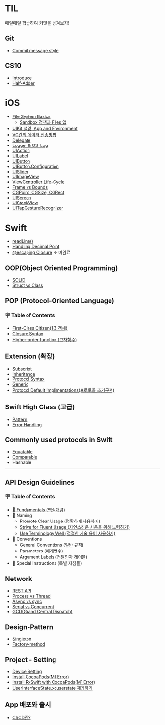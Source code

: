 # TIL
매일매일 학습하여 커밋을 남겨보자!

## Git
- [Commit message style](Git/Commit%20message%20style.md)

## CS10
- [Introduce](CS10/Introduce%20CS10.md)
- [Half-Adder](CS10/Half-Adder.md)

# iOS
- [File System Basics](iOS/FileSystem.md)
  - [Sandbox 정책과 Files 앱](iOS/SandBox.md)
- [UIKit 설명, App and Environment](iOS/About%20App%20Development%20with%20UIKit.md)
- [VC간의 데이터 전송방법](iOS/Data%20Transfer%20Process.md)
- [Delegate](iOS/Delegate.md)
- [Logger & OS_Log](iOS/Logger%20&%20OS_Log.md)
- [UIAction](iOS/UIAction.md)
- [UILabel](iOS/UILabel.md)
- [UIButton](iOS/UIButton.md)
- [UIButton.Configuration](iOS/UIButton.Configuration.md)
- [UISlider](iOS/UISlider.md)
- [UIImageView](https://github.com/JasonLee0223/TIL/blob/main/iOS/UIImageVIew.md)
- [ViewController Life-Cycle](iOS/ViewController%20Life-Cycle.md)
- [Frame vs Bounds](iOS/Frame%20vs%20Bounds.md)
- [CGPoint, CGSize, CGRect](iOS/CGPoint,CGSize,CGRect.md)
- [UIScreen](iOS/UIScreen.md)
- [UIStackView](iOS/UIStackView.md)
- [UITapGestureRecognizer](iOS/UITapGestureRecognizer.md)

# Swift
- [readLine()](Swift/readLine().md)
- [Handling Decimal Point](Swift/Handling%20Decimal%20Point.md)
- [@escaping Closure](Swift/@escaping%20closure.md) -> 미완료

## OOP(Object Oriented Programming)
- [SOLID](OOP/SOLID.md)
- [Struct vs Class](Swift/Struct%20vs%20Class.md)   

## POP (Protocol-Oriented Language)
### 🪧 Table of Contents
- [First-Class Citizen(1급 객체)](Swift/First-Class%20Citizen.md)
- [Closure Syntax](Swift/Closure.md)
- [Higher-order function (고차함수)](Swift/Higher-order%20function.md)

## Extension (확장)
- [Subscript](Swift/Subscript.md)
- [Inheritance](Swift/Inheritance.md)
- [Protocol Syntax](Swift/Protocol.md)   
- [Generic](Swift/Generic.md)
- [Protocol Default Implimentations(프로토콜 초기구현)](Swift/ProtocolDafaultImplimentation.md)   

## Swift High Class (고급)
- [Pattern](Swift/Pattern.md)
- [Error Handling](Swift/Error%20Handling.md)   

## Commonly used protocols in Swift
- [Equatable](iOS/Equatable.md)
- [Comparable](iOS/Comparable.md)
- [Hashable](Swift/Hashable.md)    

---
## API Design Guidelines
### 🪧 Table of Contents
- [📕 Fundamentals (핵심개념)](Swift/Fundamentals.md)
- 📗 Naming
  - [Promote Clear Usage (명확하게 사용하기)](Swift/Promote%20Clear%20Usage.md)
  - [Strive for Fluent Usage (자연스러운 사용을 위해 노력하기)](Swift/Strive%20for%20Fluent%20Usage.md)
  - [Use Terminology Well (적절한 기술 용어 사용하기)](Swift/Use%20Terminology%20Well.md)
- 📘 Conventions
  - General Conventions (일반 규칙)
  - Parameters (매개변수)
  - Argument Labels (전달인자 레이블)
- 📙 Special Instructions (특별 지침들)

## Network
- [REST API](Network/REST%20API.md)   
- [Process vs Thread](Network/Process%20vs%20Thread.md)
- [Async vs sync](Network/Async%20vs%20sync.md)
- [Serial vs Concurrent](Network/Serial%20vs%20Concurrent.md)
- [GCD(Grand Central Dispatch)](Network/GCD(Grand%20Central%20Dispatch).md)

## Design-Pattern
- [Singleton](Design-Pattern/Singleton.md)
- [Factory-method](Design-Pattern/Factory-method.md)

## Project - Setting
- [Device Setting](Project-Setting/Device%20Setting.md)
- [Install CocoaPods(M1 Error)](Project-Setting/Install%20Cocoapods.md)
- [Install RxSwift with CocoaPods(M1 Error)](Project-Setting/Install%20RxSwift%20with%20cocoapods.md)
- [UserInterfaceState.xcuserstate 제거하기](Project-Setting/UserInterfaceState%20xcuserstate.md)

## App 배포와 출시
- [CI/CD란?](https://github.com/JasonLee0223/TIL/blob/main/App%20%EB%B0%B0%ED%8F%AC%EC%99%80%20%EC%B6%9C%EC%8B%9C/CI,%20CD%EB%9E%80?.md)   